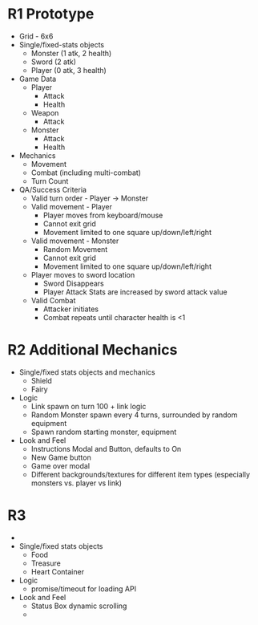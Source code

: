 # R1 Prototype
- Grid - 6x6
- Single/fixed-stats objects
  - Monster (1 atk, 2 health)
  - Sword (2 atk)
  - Player (0 atk, 3 health)
- Game Data
  - Player
    - Attack
    - Health
  - Weapon
    - Attack
  - Monster
    - Attack
    - Health
- Mechanics
  - Movement
  - Combat (including multi-combat)
  - Turn Count
- QA/Success Criteria
  - Valid turn order - Player -> Monster
  - Valid movement - Player
    - Player moves from keyboard/mouse
    - Cannot exit grid
    - Movement limited to one square up/down/left/right
  - Valid movement - Monster
    - Random Movement
    - Cannot exit grid
    - Movement limited to one square up/down/left/right
  - Player moves to sword location
    - Sword Disappears
    - Player Attack Stats are increased by sword attack value
  - Valid Combat
    - Attacker initiates
    - Combat repeats until character health is <1

# R2 Additional Mechanics
- Single/fixed stats objects and mechanics
  - Shield
  - Fairy
- Logic
  - Link spawn on turn 100 + link logic
  - Random Monster spawn every 4 turns, surrounded by random equipment
  - Spawn random starting monster, equipment
- Look and Feel
  - Instructions Modal and Button, defaults to On
  - New Game button
  - Game over modal
  - Different backgrounds/textures for different item types (especially monsters vs. player vs link)



# R3 
  - 
- Single/fixed stats objects
  - Food
  - Treasure
  - Heart Container
- Logic
  - promise/timeout for loading API
- Look and Feel
  - Status Box dynamic scrolling
  - 
